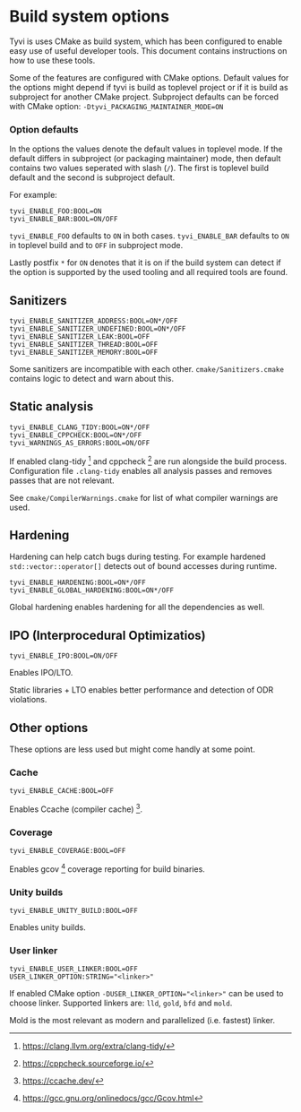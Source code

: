 # Build system options

Tyvi is uses CMake as build system,
which has been configured to enable easy use of useful developer tools.
This document contains instructions on how to use these tools.

Some of the features are configured with CMake options.
Default values for the options might depend if tyvi is build as toplevel project
or if it is build as subproject for another CMake project.
Subproject defaults can be forced with CMake option: `-Dtyvi_PACKAGING_MAINTAINER_MODE=ON`

### Option defaults

In the options the values denote the default values in toplevel mode.
If the default differs in subproject (or packaging maintainer) mode,
then default contains two values seperated with slash (`/`).
The first is toplevel build default and the second is subproject default.

For example:

```
tyvi_ENABLE_FOO:BOOL=ON
tyvi_ENABLE_BAR:BOOL=ON/OFF
```

`tyvi_ENABLE_FOO` defaults to `ON` in both cases.
`tyvi_ENABLE_BAR` defaults to `ON` in toplevel build and to `OFF` in subproject mode.

Lastly postfix `*` for `ON` denotes that it is on if the build system can detect
if the option is supported by the used tooling and all required tools are found.

## Sanitizers

```
tyvi_ENABLE_SANITIZER_ADDRESS:BOOL=ON*/OFF
tyvi_ENABLE_SANITIZER_UNDEFINED:BOOL=ON*/OFF
tyvi_ENABLE_SANITIZER_LEAK:BOOL=OFF
tyvi_ENABLE_SANITIZER_THREAD:BOOL=OFF
tyvi_ENABLE_SANITIZER_MEMORY:BOOL=OFF
```

Some sanitizers are incompatible with each other.
`cmake/Sanitizers.cmake` contains logic to detect and warn about this.

## Static analysis

```
tyvi_ENABLE_CLANG_TIDY:BOOL=ON*/OFF
tyvi_ENABLE_CPPCHECK:BOOL=ON*/OFF
tyvi_WARNINGS_AS_ERRORS:BOOL=ON/OFF
```

If enabled clang-tidy [^tidy] and cppcheck [^cppcheck] are run alongside the build process.
Configuration file `.clang-tidy` enables all analysis passes
and removes passes that are not relevant.

See `cmake/CompilerWarnings.cmake` for list of what compiler warnings are used.

[^tidy]: https://clang.llvm.org/extra/clang-tidy/
[^cppcheck]: https://cppcheck.sourceforge.io/

## Hardening

Hardening can help catch bugs during testing.
For example hardened `std::vector::operator[]` detects out of bound accesses during runtime.

```
tyvi_ENABLE_HARDENING:BOOL=ON*/OFF
tyvi_ENABLE_GLOBAL_HARDENING:BOOL=ON*/OFF
```

Global hardening enables hardening for all the dependencies as well.

## IPO (Interprocedural Optimizatios)

```
tyvi_ENABLE_IPO:BOOL=ON/OFF
```

Enables IPO/LTO.

Static libraries + LTO enables better performance and detection of ODR violations.

## Other options

These options are less used but might come handly at some point.

### Cache

```
tyvi_ENABLE_CACHE:BOOL=OFF
```

Enables Ccache (compiler cache) [^ccache].

[^ccache]: https://ccache.dev/

### Coverage

```
tyvi_ENABLE_COVERAGE:BOOL=OFF
```

Enables gcov [^gcov] coverage reporting for build binaries.

[^gcov]: https://gcc.gnu.org/onlinedocs/gcc/Gcov.html

### Unity builds

```
tyvi_ENABLE_UNITY_BUILD:BOOL=OFF
```

Enables unity builds.

### User linker

```
tyvi_ENABLE_USER_LINKER:BOOL=OFF
USER_LINKER_OPTION:STRING="<linker>"
```

If enabled CMake option `-DUSER_LINKER_OPTION="<linker>"` can be used to choose linker.
Supported linkers are: `lld`, `gold`, `bfd` and `mold`.

Mold is the most relevant as modern and parallelized (i.e. fastest) linker.

[^lld]: https://lld.llvm.org/
[^gold]: https://www.gnu.org/software/binutils/
[^bfd]: https://ftp.gnu.org/old-gnu/Manuals/ld-2.9.1/html_chapter/ld_5.html
[^mold]: https://github.com/rui314/mold
